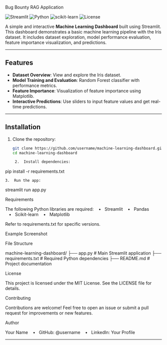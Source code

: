 Bug Bounty RAG Application 

![Streamlit](https://img.shields.io/badge/Streamlit-v1.25.0-brightgreen)
![Python](https://img.shields.io/badge/Python-3.8%2B-blue)
![scikit-learn](https://img.shields.io/badge/scikit--learn-1.3.0-orange)
![License](https://img.shields.io/badge/License-MIT-green)

A simple and interactive **Machine Learning Dashboard** built using Streamlit. This dashboard demonstrates a basic machine learning pipeline with the Iris dataset. It includes dataset exploration, model performance evaluation, feature importance visualization, and predictions.

---

## Features
- **Dataset Overview**: View and explore the Iris dataset.
- **Model Training and Evaluation**: Random Forest classifier with performance metrics.
- **Feature Importance**: Visualization of feature importance using Matplotlib.
- **Interactive Predictions**: Use sliders to input feature values and get real-time predictions.

---

## Installation

1. Clone the repository:
   ```bash
   git clone https://github.com/username/machine-learning-dashboard.git
   cd machine-learning-dashboard

	2.	Install dependencies:

pip install -r requirements.txt


	3.	Run the app:

streamlit run app.py

Requirements

The following Python libraries are required:
   •   Streamlit
   •   Pandas
   •   Scikit-learn
   •   Matplotlib

Refer to requirements.txt for specific versions.

Example Screenshot

File Structure

machine-learning-dashboard/
├── app.py               # Main Streamlit application
├── requirements.txt     # Required Python dependencies
├── README.md            # Project documentation

License

This project is licensed under the MIT License. See the LICENSE file for details.

Contributing

Contributions are welcome! Feel free to open an issue or submit a pull request for improvements or new features.

Author

Your Name
   •   GitHub: @username
   •   LinkedIn: Your Profile

---
